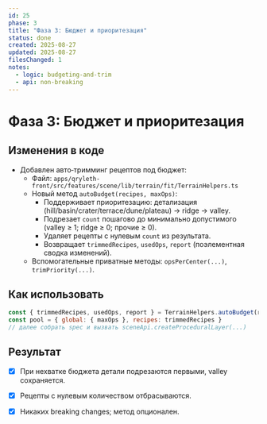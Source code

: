```yaml
---
id: 25
phase: 3
title: "Фаза 3: Бюджет и приоритезация"
status: done
created: 2025-08-27
updated: 2025-08-27
filesChanged: 1
notes:
  - logic: budgeting-and-trim
  - api: non-breaking
---
```


# Фаза 3: Бюджет и приоритезация

## Изменения в коде
- Добавлен авто‑тримминг рецептов под бюджет:
  - Файл: `apps/qryleth-front/src/features/scene/lib/terrain/fit/TerrainHelpers.ts`
  - Новый метод `autoBudget(recipes, maxOps)`:
    - Поддерживает приоритезацию: детализация (hill/basin/crater/terrace/dune/plateau) → ridge → valley.
    - Подрезает `count` пошагово до минимально допустимого (valley ≥ 1; ridge ≥ 0; прочие ≥ 0).
    - Удаляет рецепты с нулевым `count` из результата.
    - Возвращает `trimmedRecipes`, `usedOps`, `report` (поэлементная сводка изменений).
  - Вспомогательные приватные методы: `opsPerCenter(...)`, `trimPriority(...)`.

## Как использовать
```js
const { trimmedRecipes, usedOps, report } = TerrainHelpers.autoBudget(recipes, maxOps)
const pool = { global: { maxOps }, recipes: trimmedRecipes }
// далее собрать spec и вызвать sceneApi.createProceduralLayer(...)
```

## Результат
- [x] При нехватке бюджета детали подрезаются первыми, valley сохраняется.
- [x] Рецепты с нулевым количеством отбрасываются.
- [x] Никаких breaking changes; метод опционален.

